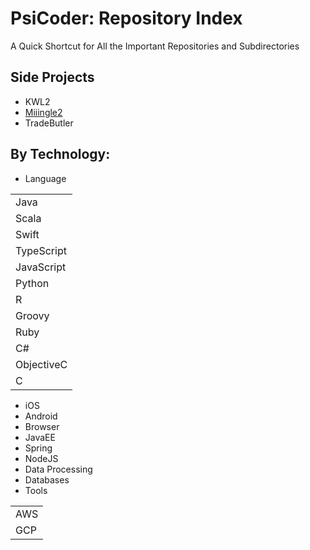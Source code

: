 # PsiCoder: Repository Index
A Quick Shortcut for All the Important Repositories and Subdirectories 

## Side Projects
- KWL2
- [Miiingle2](../../../project-mingle2)
- TradeButler

## By Technology: 
- Language

|             |
| ----------- |
| Java        |
| Scala       |
| Swift       |
| TypeScript  |
| JavaScript  |
| Python      |
| R           |
| Groovy      |
| Ruby        |
| C#          |
| ObjectiveC  |
| C           |

- iOS
- Android
- Browser
- JavaEE
- Spring
- NodeJS
- Data Processing
- Databases
- Tools

|             |
| ----------- |
| AWS         |
| GCP         |


